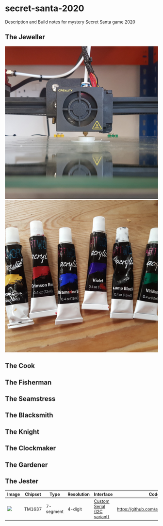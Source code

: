# secret-santa-2020
Description and Build notes for mystery Secret Santa game 2020

## The Jeweller
![](photos/jeweller_1.jpg?s=100)
![](photos/jeweller_2.jpg)



## The Cook

## The Fisherman

## The Seamstress

## The Blacksmith

## The Knight

## The Clockmaker

## The Gardener

## The Jester


| Image | Chipset  | Type | Resolution  | Interface | Code  | Purchase |
| -------------- | ------------- | ------------- | ------------- | ------------- | ------------- | ------------- |
| ![](Images/TM1637.jpg) | TM1637 | 7-segment | 4-digit | <a href="https://green-possum-today.blogspot.com/2018/10/a-comparison-of-tm1637-protocol-with.html">Custom Serial (I2C variant)</a> | https://github.com/avishorp/TM1637 | https://www.banggood.com/custlink/GDD3zSq2qk |
